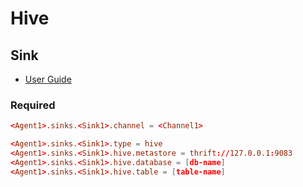 # Hive

## Sink

- [User Guide](https://flume.apache.org/FlumeUserGuide.html#hive-sink)

### Required

```conf
<Agent1>.sinks.<Sink1>.channel = <Channel1>

<Agent1>.sinks.<Sink1>.type = hive
<Agent1>.sinks.<Sink1>.hive.metastore = thrift://127.0.0.1:9083
<Agent1>.sinks.<Sink1>.hive.database = [db-name]
<Agent1>.sinks.<Sink1>.hive.table = [table-name]
```
